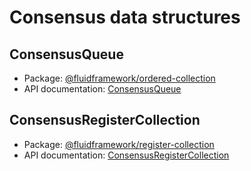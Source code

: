 # Consensus data structures

## ConsensusQueue

- Package: [@fluidframework/ordered-collection](../api/fluid-ordered-collection.md)
- API documentation: [ConsensusQueue](../api/fluid-ordered-collection.consensusqueue.md)

## ConsensusRegisterCollection

- Package: [@fluidframework/register-collection](../api/fluid-register-collection.md)
- API documentation: [ConsensusRegisterCollection](../api/fluid-register-collection.consensusregistercollection.md)
